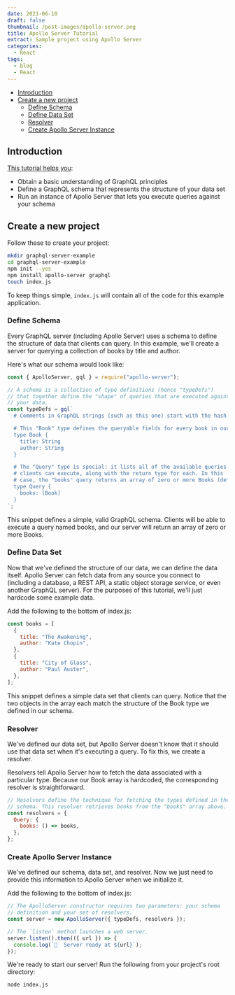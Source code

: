 ```yaml
---
date: 2021-06-10
draft: false
thumbnail: /post-images/apollo-server.png
title: Apollo Server Tutorial
extract: Sample project using Apollo Server
categories:
  - React
tags:
  - blog
  - React
---
```


- [Introduction](#introduction)
- [Create a new project](#create-a-new-project)
  - [Define Schema](#define-schema)
  - [Define Data Set](#define-data-set)
  - [Resolver](#resolver)
  - [Create Apollo Server Instance](#create-apollo-server-instance)

## Introduction

[This tutorial helps you](https://www.apollographql.com/docs/apollo-server/getting-started/):

- Obtain a basic understanding of GraphQL principles
- Define a GraphQL schema that represents the structure of your data set
- Run an instance of Apollo Server that lets you execute queries against your schema

## Create a new project

Follow these to create your project:

```bash
mkdir graphql-server-example
cd graphql-server-example
npm init --yes
npm install apollo-server graphql
touch index.js
```

To keep things simple, `index.js` will contain all of the code for this example application.

### Define Schema

Every GraphQL server (including Apollo Server) uses a schema to define the structure of data that clients can query. In this example, we'll create a server for querying a collection of books by title and author.

Here's what our schema would look like:

```js
const { ApolloServer, gql } = require("apollo-server");

// A schema is a collection of type definitions (hence "typeDefs")
// that together define the "shape" of queries that are executed against
// your data.
const typeDefs = gql`
  # Comments in GraphQL strings (such as this one) start with the hash (#) symbol.

  # This "Book" type defines the queryable fields for every book in our data source.
  type Book {
    title: String
    author: String
  }

  # The "Query" type is special: it lists all of the available queries that
  # clients can execute, along with the return type for each. In this
  # case, the "books" query returns an array of zero or more Books (defined above).
  type Query {
    books: [Book]
  }
`;
```

This snippet defines a simple, valid GraphQL schema. Clients will be able to execute a query named books, and our server will return an array of zero or more Books.

### Define Data Set

Now that we've defined the structure of our data, we can define the data itself. Apollo Server can fetch data from any source you connect to (including a database, a REST API, a static object storage service, or even another GraphQL server). For the purposes of this tutorial, we'll just hardcode some example data.

Add the following to the bottom of index.js:

```js
const books = [
  {
    title: "The Awakening",
    author: "Kate Chopin",
  },
  {
    title: "City of Glass",
    author: "Paul Auster",
  },
];
```

This snippet defines a simple data set that clients can query. Notice that the two objects in the array each match the structure of the Book type we defined in our schema.

### Resolver

We've defined our data set, but Apollo Server doesn't know that it should use that data set when it's executing a query. To fix this, we create a resolver.

Resolvers tell Apollo Server how to fetch the data associated with a particular type. Because our Book array is hardcoded, the corresponding resolver is straightforward.

```js
// Resolvers define the technique for fetching the types defined in the
// schema. This resolver retrieves books from the "books" array above.
const resolvers = {
  Query: {
    books: () => books,
  },
};
```

### Create Apollo Server Instance

We've defined our schema, data set, and resolver. Now we just need to provide this information to Apollo Server when we initialize it.

Add the following to the bottom of index.js:

```js
// The ApolloServer constructor requires two parameters: your schema
// definition and your set of resolvers.
const server = new ApolloServer({ typeDefs, resolvers });

// The `listen` method launches a web server.
server.listen().then(({ url }) => {
  console.log(`🚀  Server ready at ${url}`);
});
```

We're ready to start our server! Run the following from your project's root directory:

```bash
node index.js
```

